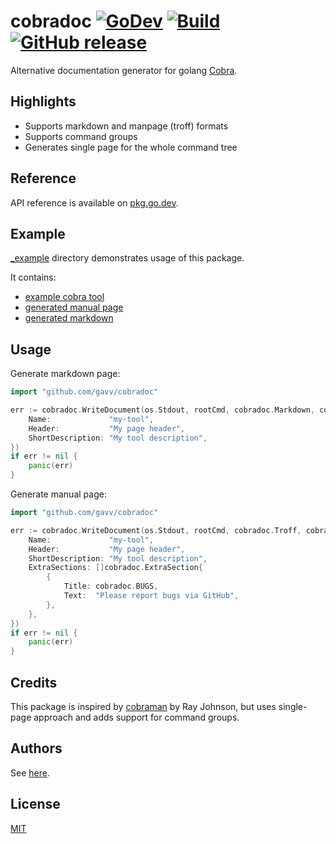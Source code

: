 # cobradoc [![GoDev](https://img.shields.io/badge/go.dev-reference-007d9c?logo=go&logoColor=white)](https://pkg.go.dev/github.com/gavv/cobradoc) [![Build](https://github.com/gavv/cobradoc/workflows/build/badge.svg)](https://github.com/gavv/cobradoc/actions) [![GitHub release](https://img.shields.io/github/release/gavv/cobradoc.svg)](https://github.com/gavv/cobradoc/releases)

Alternative documentation generator for golang [Cobra](https://github.com/spf13/cobra).

Highlights
----------

* Supports markdown and manpage (troff) formats
* Supports command groups
* Generates single page for the whole command tree

Reference
---------

API reference is available on [pkg.go.dev](https://pkg.go.dev/github.com/gavv/cobradoc#section-documentation).

Example
-------

[_example](_example) directory demonstrates usage of this package.

It contains:

* [example cobra tool](_example/example.go)
* [generated manual page](_example/_manpage.md)
* [generated markdown](_example/_markdown.md)

Usage
-----

Generate markdown page:

```go
import "github.com/gavv/cobradoc"

err := cobradoc.WriteDocument(os.Stdout, rootCmd, cobradoc.Markdown, cobradoc.Options{
	Name:             "my-tool",
	Header:           "My page header",
	ShortDescription: "My tool description",
})
if err != nil {
	panic(err)
}
```

Generate manual page:

```go
import "github.com/gavv/cobradoc"

err := cobradoc.WriteDocument(os.Stdout, rootCmd, cobradoc.Troff, cobradoc.Options{
	Name:             "my-tool",
	Header:           "My page header",
	ShortDescription: "My tool description",
	ExtraSections: []cobradoc.ExtraSection{
		{
   			Title: cobradoc.BUGS,
			Text:  "Please report bugs via GitHub",
		},
	},
})
if err != nil {
    panic(err)
}
```

Credits
-------

This package is inspired by [cobraman](https://github.com/rayjohnson/cobraman) by Ray Johnson, but uses single-page approach and adds support for command groups.

Authors
-------

See [here](AUTHORS.md).

License
-------

[MIT](LICENSE)
